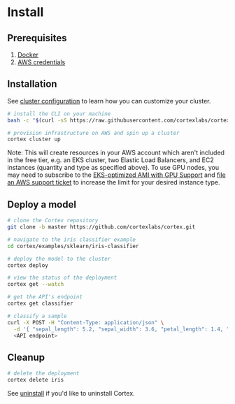 # Install

## Prerequisites

1. [Docker](https://docs.docker.com/install)
2. [AWS credentials](aws.md)

## Installation

See [cluster configuration](config.md) to learn how you can customize your cluster.

<!-- CORTEX_VERSION_MINOR -->
```bash
# install the CLI on your machine
bash -c "$(curl -sS https://raw.githubusercontent.com/cortexlabs/cortex/master/get-cli.sh)"

# provision infrastructure on AWS and spin up a cluster
cortex cluster up
```

Note: This will create resources in your AWS account which aren't included in the free tier, e.g. an EKS cluster, two Elastic Load Balancers, and EC2 instances (quantity and type as specified above). To use GPU nodes, you may need to subscribe to the [EKS-optimized AMI with GPU Support](https://aws.amazon.com/marketplace/pp/B07GRHFXGM) and [file an AWS support ticket](https://console.aws.amazon.com/support/cases#/create?issueType=service-limit-increase&limitType=ec2-instances) to increase the limit for your desired instance type.

## Deploy a model

<!-- CORTEX_VERSION_MINOR -->

```bash
# clone the Cortex repository
git clone -b master https://github.com/cortexlabs/cortex.git

# navigate to the iris classifier example
cd cortex/examples/sklearn/iris-classifier

# deploy the model to the cluster
cortex deploy

# view the status of the deployment
cortex get --watch

# get the API's endpoint
cortex get classifier

# classify a sample
curl -X POST -H "Content-Type: application/json" \
  -d '{ "sepal_length": 5.2, "sepal_width": 3.6, "petal_length": 1.4, "petal_width": 0.3 }' \
  <API endpoint>
```

## Cleanup

```bash
# delete the deployment
cortex delete iris
```

See [uninstall](uninstall.md) if you'd like to uninstall Cortex.

